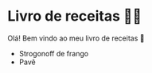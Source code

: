 # Livro de receitas :man_cook:

Olá! Bem vindo ao meu livro de  receitas :wave:

- Strogonoff de frango
- Pavê
